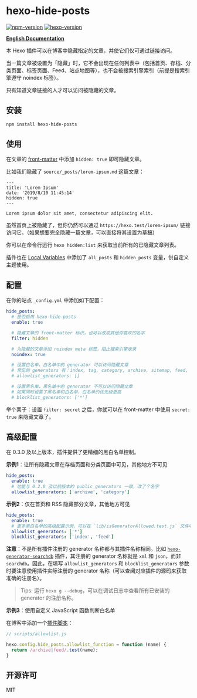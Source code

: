 # hexo-hide-posts

[![npm-version](https://img.shields.io/npm/v/hexo-hide-posts.svg)](https://www.npmjs.com/package/hexo-hide-posts)
[![hexo-version](https://img.shields.io/badge/hexo-%3E=4.0.0-blue?logo=hexo)](https://hexo.io)

[**English Documentation**](https://github.com/printempw/hexo-hide-posts/blob/master/README.md)

本 Hexo 插件可以在博客中隐藏指定的文章，并使它们仅可通过链接访问。

当一篇文章被设置为「隐藏」时，它不会出现在任何列表中（包括首页、存档、分类页面、标签页面、Feed、站点地图等），也不会被搜索引擎索引（前提是搜索引擎遵守 noindex 标签）。

只有知道文章链接的人才可以访问被隐藏的文章。

## 安装

```bash
npm install hexo-hide-posts
```

## 使用

在文章的 [front-matter](https://hexo.io/docs/front-matter) 中添加 `hidden: true` 即可隐藏文章。

比如我们隐藏了 `source/_posts/lorem-ipsum.md` 这篇文章：

```text
---
title: 'Lorem Ipsum'
date: '2019/8/10 11:45:14'
hidden: true
---

Lorem ipsum dolor sit amet, consectetur adipiscing elit.
```

虽然首页上被隐藏了，但你仍然可以通过 `https://hexo.test/lorem-ipsum/` 链接访问它。（如果想要完全隐藏一篇文章，可以直接将其设置为[草稿](https://hexo.io/zh-cn/docs/writing.html#%E8%8D%89%E7%A8%BF)）

你可以在命令行运行 `hexo hidden:list` 来获取当前所有的已隐藏文章列表。

插件也在 [Local Variables](https://hexo.io/api/locals) 中添加了 `all_posts` 和 `hidden_posts` 变量，供自定义主题使用。

## 配置

在你的站点 `_config.yml` 中添加如下配置：

```yml
hide_posts:
  # 是否启用 hexo-hide-posts
  enable: true

  # 隐藏文章的 front-matter 标识，也可以改成其他你喜欢的名字
  filter: hidden

  # 为隐藏的文章添加 noindex meta 标签，阻止搜索引擎收录
  noindex: true

  # 设置白名单，白名单中的 generator 可以访问隐藏文章
  # 常见的 generators 有：index, tag, category, archive, sitemap, feed, etc.
  # allowlist_generators: []

  # 设置黑名单，黑名单中的 generator 不可以访问隐藏文章
  # 如果同时设置了黑名单和白名单，白名单的优先级更高
  # blocklist_generators: ['*']
```

举个栗子：设置 `filter: secret` 之后，你就可以在 front-matter 中使用 `secret: true` 来隐藏文章了。

## 高级配置

在 0.3.0 及以上版本，插件提供了更精细的黑白名单控制。

**示例1**：让所有隐藏文章在存档页面和分类页面中可见，其他地方不可见

```yml
hide_posts:
  enable: true
  # 功能与 0.2.0 及以前版本的 public_generators 一致，改了个名字
  allowlist_generators: ['archive', 'category']
```

**示例2**：仅在首页和 RSS 隐藏部分文章，其他地方可见

```yml
hide_posts:
  enable: true
  # 更多黑白名单的高级配置示例，可以在 `lib/isGeneratorAllowed.test.js` 文件中查看
  allowlist_generators: ['*']
  blocklist_generators: ['index', 'feed']
```

**注意**：不是所有插件注册的 generator 名称都与其插件名称相同。比如 [`hexo-generator-searchdb`](https://github.com/next-theme/hexo-generator-searchdb) 插件，其注册的 generator 名称就是 `xml` 和 `json`，而非 `searchdb`。因此，在填写 `allowlist_generators` 和 `blocklist_generators` 参数时要注意使用插件实际注册的 generator 名称（可以查阅对应插件的源码来获取准确的注册名）。

> Tips: 运行 `hexo g --debug`，可以在调试日志中查看所有已安装的 generator 的注册名称。

**示例3**：使用自定义 JavaScript 函数判断白名单

在博客中添加一个[插件脚本](https://hexo.io/docs/plugins)：

```js
// scripts/allowlist.js

hexo.config.hide_posts.allowlist_function = function (name) {
  return /archive|feed/.test(name);
}
```

## 开源许可

MIT
